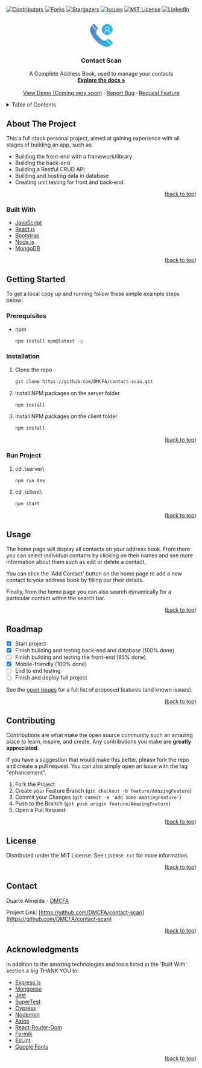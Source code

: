 <div id="top"></div>

[![Contributors][contributors-shield]][contributors-url]
[![Forks][forks-shield]][forks-url]
[![Stargazers][stars-shield]][stars-url]
[![Issues][issues-shield]][issues-url]
[![MIT License][license-shield]][license-url]
[![LinkedIn][linkedin-shield]][linkedin-url]

<!-- PROJECT LOGO -->
<br />
<div align="center">
  <a href="https://github.com/DMCFA/contact-scan">
    <img src="client\src\img\contact.png" alt="Logo" width="60" height="60">
  </a>

  <h3 align="center">Contact Scan</h3>

  <p align="center">
    A Complete Address Book, used to manage your contacts
    <br />
    <a href="https://github.com/DMCFA/contact-scan"><strong>Explore the docs »</strong></a>
    <br />
    <br />
    <a href="">View Demo (Coming very soon)</a>
    ·
    <a href="https://github.com/DMCFA/contact-scan/issues">Report Bug</a>
    ·
    <a href="https://github.com/DMCFA/contact-scan/issues">Request Feature</a>
  </p>
</div>

<!-- TABLE OF CONTENTS -->
<details>
  <summary>Table of Contents</summary>
  <ol>
    <li>
      <a href="#about-the-project">About The Project</a>
      <ul>
        <li><a href="#built-with">Built With</a></li>
      </ul>
    </li>
    <li>
      <a href="#getting-started">Getting Started</a>
      <ul>
        <li><a href="#prerequisites">Prerequisites</a></li>
        <li><a href="#installation">Installation</a></li>
        <li><a href="#installation">Running Project</a></li>
      </ul>
    </li>
    <li><a href="#usage">Usage</a></li>
    <li><a href="#roadmap">Roadmap</a></li>
    <li><a href="#contributing">Contributing</a></li>
    <li><a href="#license">License</a></li>
    <li><a href="#contact">Contact</a></li>
    <li><a href="#acknowledgments">Acknowledgments</a></li>
  </ol>
</details>

<!-- ABOUT THE PROJECT -->

## About The Project

This a full stack personal project, aimed at gaining experience with all stages of building an app, such as:

- Building the front-end with a framework/library
- Building the back-end
- Building a Restful CRUD API
- Building and hosting data in database
- Creating unit testing for front and back-end

<p align="right">(<a href="#top">back to top</a>)</p>

### Built With

- [JavaScript](https://javascript.com/)
- [React.js](https://reactjs.org/)
- [Bootstrap](https://getbootstrap.com)
- [Node.js](https://nodejs.org/)
- [MongoDB](https://www.mongodb.com/)

<p align="right">(<a href="#top">back to top</a>)</p>

<!-- GETTING STARTED -->

## Getting Started

To get a local copy up and running follow these simple example steps below:

### Prerequisites

- npm
  ```sh
  npm install npm@latest -g
  ```

### Installation

1. Clone the repo
   ```sh
   git clone https://github.com/DMCFA/contact-scan.git
   ```
2. Install NPM packages on the server folder
   ```sh
   npm install
   ```
3. Install NPM packages on the client folder
   ```sh
   npm install
   ```

<p align="right">(<a href="#top">back to top</a>)</p>

### Run Project

1. cd .\server\
   ```sh
   npm run dev
   ```
2. cd .\client\
   ```sh
   npm start
   ```

<p align="right">(<a href="#top">back to top</a>)</p>

<!-- USAGE EXAMPLES -->

## Usage

The home page will display all contacts on your address book. From there you can select individual contacts by clicking on their names and see more information about them such as edit or delete a contact.

You can click the 'Add Contact' button on the home page to add a new contact to your address book by filling our their details.

Finally, from the home page you can also search dynamically for a particular contact within the search bar.

<p align="right">(<a href="#top">back to top</a>)</p>

<!-- ROADMAP -->

## Roadmap

- [x] Start project
- [x] Finish building and testing back-end and database (100% done)
- [ ] Finish building and testing the front-end (95% done)
- [x] Mobile-friendly (100% done)
- [ ] End to end testing
- [ ] Finish and deploy full project

See the [open issues](https://github.com/DMCFA/contact-scan/issues) for a full list of proposed features (and known issues).

<p align="right">(<a href="#top">back to top</a>)</p>

<!-- CONTRIBUTING -->

## Contributing

Contributions are what make the open source community such an amazing place to learn, inspire, and create. Any contributions you make are **greatly appreciated**.

If you have a suggestion that would make this better, please fork the repo and create a pull request. You can also simply open an issue with the tag "enhancement".

1. Fork the Project
2. Create your Feature Branch (`git checkout -b feature/AmazingFeature`)
3. Commit your Changes (`git commit -m 'Add some AmazingFeature'`)
4. Push to the Branch (`git push origin feature/AmazingFeature`)
5. Open a Pull Request

<p align="right">(<a href="#top">back to top</a>)</p>

<!-- LICENSE -->

## License

Distributed under the MIT License. See `LICENSE.txt` for more information.

<p align="right">(<a href="#top">back to top</a>)</p>

<!-- CONTACT -->

## Contact

Duarte Almeida - [DMCFA](https://linkedin.com/in/duarte-almeida-dmcfa/)

Project Link: [https://github.com/DMCFA/contact-scan](https://github.com/DMCFA/contact-scan)

<p align="right">(<a href="#top">back to top</a>)</p>

<!-- ACKNOWLEDGMENTS -->

## Acknowledgments

In addition to the amazing technologies and tools listed in the 'Built With' section a big THANK YOU to:

- [Express.js](https://expressjs.com/)
- [Mongoose](https://mongoosejs.com/)
- [Jest](https://jestjs.io)
- [SuperTest](https://www.npmjs.com/package/supertest)
- [Cypress](https://www.cypress.io/)
- [Nodemon](https://nodemon.io/)
- [Axios](https://axios-http.com/)
- [React-Router-Dom](https://reactrouter.com/)
- [Formik](https://formik.org/)
- [EsLint](https://eslint.org/)
- [Google Fonts](https://fonts.google.com/)

<p align="right">(<a href="#top">back to top</a>)</p>

<!-- MARKDOWN LINKS & IMAGES -->
<!-- https://www.markdownguide.org/basic-syntax/#reference-style-links -->

[contributors-shield]: https://img.shields.io/github/contributors/DMCFA/contact-scan.svg?style=for-the-badge
[contributors-url]: https://github.com/DMCFA/contact-scan/graphs/contributors
[forks-shield]: https://img.shields.io/github/forks/DMCFA/contact-scan.svg?style=for-the-badge
[forks-url]: https://github.com/DMCFA/contact-scan/network/members
[stars-shield]: https://img.shields.io/github/stars/DMCFA/contact-scan.svg?style=for-the-badge
[stars-url]: https://github.com/DMCFA/contact-scan/stargazers
[issues-shield]: https://img.shields.io/github/issues/DMCFA/contact-scan.svg?style=for-the-badge
[issues-url]: https://github.com/DMCFA/contact-scan/issues
[license-shield]: https://img.shields.io/github/license/DMCFA/contact-scan.svg?style=for-the-badge
[license-url]: https://github.com/DMCFA/contact-scan/blob/main/LICENSE
[linkedin-shield]: https://img.shields.io/badge/-LinkedIn-black.svg?style=for-the-badge&logo=linkedin&colorB=555
[linkedin-url]: https://linkedin.com/in/duarte-almeida-dmcfa/
